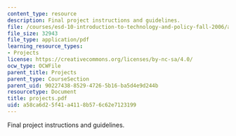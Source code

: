 ```yaml
---
content_type: resource
description: Final project instructions and guidelines.
file: /courses/esd-10-introduction-to-technology-and-policy-fall-2006/a58ca6d25f41a4118b576c62e7123199_projects.pdf
file_size: 32943
file_type: application/pdf
learning_resource_types:
- Projects
license: https://creativecommons.org/licenses/by-nc-sa/4.0/
ocw_type: OCWFile
parent_title: Projects
parent_type: CourseSection
parent_uid: 90227438-8529-4726-5b16-ba5d4e9d244b
resourcetype: Document
title: projects.pdf
uid: a58ca6d2-5f41-a411-8b57-6c62e7123199
---
```

Final project instructions and guidelines.